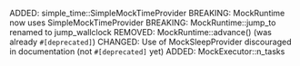 ADDED: simple_time::SimpleMockTimeProvider
BREAKING: MockRuntime now uses SimpleMockTimeProvider
BREAKING: MockRuntime::jump_to renamed to jump_wallclock
REMOVED: MockRuntime::advance() (was already `#[deprecated]`)
CHANGED: Use of MockSleepProvider discouraged in documentation (not `#[deprecated]` yet)
ADDED: MockExecutor::n_tasks
